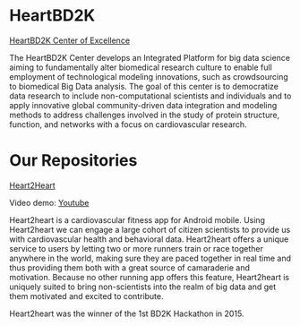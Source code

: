 # HeartBD2K
<a href="http://www.heartbd2k.org">HeartBD2K Center of Excellence</a>

The HeartBD2K Center develops an Integrated Platform for big data science aiming to fundamentally alter biomedical research 
culture to enable full employment of technological modeling innovations, such as crowdsourcing to biomedical Big Data analysis. 
The goal of this center is to democratize data research to include non-computational scientists and individuals and 
to apply innovative global community-driven data integration and modeling methods to address challenges involved in 
the study of protein structure, function, and networks with a focus on cardiovascular research.

# Our Repositories
<a href="https://github.com/UCLA-BD2K/heart2heart">Heart2Heart</a>

Video demo: <a href="https://youtu.be/GD7slnAD5s0">Youtube</a>

Heart2heart is a cardiovascular fitness app for Android mobile. Using Heart2heart we can engage a large cohort of citizen scientists to provide us with cardiovascular health and behavioral data. Heart2heart offers a unique service to users by letting two or more runners train or race together anywhere in the world, making sure they are paced together in real time and thus providing them both with a great source of camaraderie and motivation. Because no other running app offers this feature, Heart2heart is uniquely suited to bring non-scientists into the realm of big data and get them motivated and excited to contribute.

Heart2heart was the winner of the 1st BD2K Hackathon in 2015.

